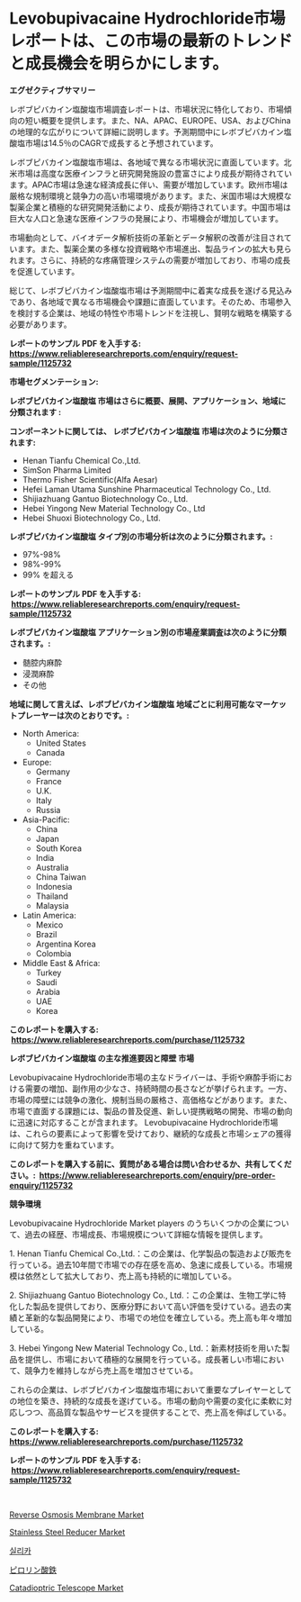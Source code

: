 <p><h1>Levobupivacaine Hydrochloride市場レポートは、この市場の最新のトレンドと成長機会を明らかにします。</h1></p><p><strong>エグゼクティブサマリー</strong></p>
<p><p>レボブピバカイン塩酸塩市場調査レポートは、市場状況に特化しており、市場傾向の短い概要を提供します。また、NA、APAC、EUROPE、USA、およびChinaの地理的な広がりについて詳細に説明します。予測期間中にレボブピバカイン塩酸塩市場は14.5％のCAGRで成長すると予想されています。</p><p>レボブピバカイン塩酸塩市場は、各地域で異なる市場状況に直面しています。北米市場は高度な医療インフラと研究開発施設の豊富さにより成長が期待されています。APAC市場は急速な経済成長に伴い、需要が増加しています。欧州市場は厳格な規制環境と競争力の高い市場環境があります。また、米国市場は大規模な製薬企業と積極的な研究開発活動により、成長が期待されています。中国市場は巨大な人口と急速な医療インフラの発展により、市場機会が増加しています。</p><p>市場動向として、バイオデータ解析技術の革新とデータ解釈の改善が注目されています。また、製薬企業の多様な投資戦略や市場進出、製品ラインの拡大も見られます。さらに、持続的な疼痛管理システムの需要が増加しており、市場の成長を促進しています。</p><p>総じて、レボブピバカイン塩酸塩市場は予測期間中に着実な成長を遂げる見込みであり、各地域で異なる市場機会や課題に直面しています。そのため、市場参入を検討する企業は、地域の特性や市場トレンドを注視し、賢明な戦略を構築する必要があります。</p></p>
<p><strong>レポートのサンプル PDF を入手する: <a href="https://www.reliableresearchreports.com/enquiry/request-sample/1125732">https://www.reliableresearchreports.com/enquiry/request-sample/1125732</a></strong></p>
<p><strong>市場セグメンテーション:</strong></p>
<p><strong> レボブピバカイン塩酸塩 市場はさらに概要、展開、アプリケーション、地域に分類されます :</strong></p>
<p><strong>コンポーネントに関しては、 レボブピバカイン塩酸塩 市場は次のように分類されます: &nbsp;</strong></p>
<p><ul><li>Henan Tianfu Chemical Co.,Ltd.</li><li>SimSon Pharma Limited</li><li>Thermo Fisher Scientific(Alfa Aesar)</li><li>Hefei Laman Utama Sunshine Pharmaceutical Technology Co., Ltd.</li><li>Shijiazhuang Gantuo Biotechnology Co., Ltd.</li><li>Hebei Yingong New Material Technology Co., Ltd</li><li>Hebei Shuoxi Biotechnology Co., Ltd.</li></ul></p>
<p><strong> レボブピバカイン塩酸塩 タイプ別の市場分析は次のように分類されます。:</strong></p>
<p><ul><li>97%-98%</li><li>98%-99%</li><li>99% を超える</li></ul></p>
<p><strong>レポートのサンプル PDF を入手する: &nbsp;<a href="https://www.reliableresearchreports.com/enquiry/request-sample/1125732">https://www.reliableresearchreports.com/enquiry/request-sample/1125732</a></strong></p>
<p><strong> レボブピバカイン塩酸塩 アプリケーション別の市場産業調査は次のように分類されます。:</strong></p>
<p><ul><li>髄腔内麻酔</li><li>浸潤麻酔</li><li>その他</li></ul></p>
<p><strong>地域に関して言えば、レボブピバカイン塩酸塩 地域ごとに利用可能なマーケットプレーヤーは次のとおりです。:</strong></p>
<p><ul>
    <li>
        North America:
        <ul>
            <li>United States</li>
            <li>Canada</li>
        </ul>
    </li>
    <li>
        Europe:
        <ul>
            <li>Germany</li>
            <li>France</li>
            <li>U.K.</li>
            <li>Italy</li>
            <li>Russia</li>
        </ul>
    </li>
    <li>
        Asia-Pacific:
        <ul>
            <li>China</li>
            <li>Japan</li>
            <li>South Korea</li>
            <li>India</li>
            <li>Australia</li>
            <li>China Taiwan</li>
            <li>Indonesia</li>
            <li>Thailand</li>
            <li>Malaysia</li>
        </ul>
    </li>
    <li>
        Latin America:
        <ul>
            <li>Mexico</li>
            <li>Brazil</li>
            <li>Argentina Korea</li>
            <li>Colombia</li>
        </ul>
    </li>
    <li>
        Middle East & Africa:
        <ul>
            <li>Turkey</li>
            <li>Saudi</li>
            <li>Arabia</li>
            <li>UAE</li>
            <li>Korea</li>
        </ul>
    </li>
    </ul></p>
<p><strong>このレポートを購入する: &nbsp;<a href="https://www.reliableresearchreports.com/purchase/1125732">https://www.reliableresearchreports.com/purchase/1125732</a></strong></p>
<p><strong>レボブピバカイン塩酸塩 の主な推進要因と障壁 市場</strong></p>
<p><p>Levobupivacaine Hydrochloride市場の主なドライバーは、手術や麻酔手術における需要の増加、副作用の少なさ、持続時間の長さなどが挙げられます。一方、市場の障壁には競争の激化、規制当局の厳格さ、高価格などがあります。また、市場で直面する課題には、製品の普及促進、新しい提携戦略の開発、市場の動向に迅速に対応することが含まれます。 Levobupivacaine Hydrochloride市場は、これらの要素によって影響を受けており、継続的な成長と市場シェアの獲得に向けて努力を重ねています。</p></p>
<p><strong>このレポートを購入する前に、質問がある場合は問い合わせるか、共有してください。:&nbsp; <a href="https://www.reliableresearchreports.com/enquiry/pre-order-enquiry/1125732">https://www.reliableresearchreports.com/enquiry/pre-order-enquiry/1125732</a></strong></p>
<p><strong>競争環境</strong></p>
<p><p>Levobupivacaine Hydrochloride Market players のうちいくつかの企業について、過去の経歴、市場成長、市場規模について詳細な情報を提供します。</p><p>1. Henan Tianfu Chemical Co.,Ltd.：この企業は、化学製品の製造および販売を行っている。過去10年間で市場での存在感を高め、急速に成長している。市場規模は依然として拡大しており、売上高も持続的に増加している。</p><p>2. Shijiazhuang Gantuo Biotechnology Co., Ltd.：この企業は、生物工学に特化した製品を提供しており、医療分野において高い評価を受けている。過去の実績と革新的な製品開発により、市場での地位を確立している。売上高も年々増加している。</p><p>3. Hebei Yingong New Material Technology Co., Ltd.：新素材技術を用いた製品を提供し、市場において積極的な展開を行っている。成長著しい市場において、競争力を維持しながら売上高を増加させている。</p><p>これらの企業は、レボブピバカイン塩酸塩市場において重要なプレイヤーとしての地位を築き、持続的な成長を遂げている。市場の動向や需要の変化に柔軟に対応しつつ、高品質な製品やサービスを提供することで、売上高を伸ばしている。</p></p>
<p><strong>このレポートを購入する: &nbsp; <a href="https://www.reliableresearchreports.com/purchase/1125732">https://www.reliableresearchreports.com/purchase/1125732</a></strong></p>
<p><strong>レポートのサンプル PDF を入手する: &nbsp;<a href="https://www.reliableresearchreports.com/enquiry/request-sample/1125732">https://www.reliableresearchreports.com/enquiry/request-sample/1125732</a></strong><strong></strong></p>
<p>&nbsp;</p>
<p><p><a href="https://github.com/lbird53714/Market-Research-Report-List-3/blob/main/reverse-osmosis-membrane-market.md">Reverse Osmosis Membrane Market</a></p><p><a href="https://bubble-tree-ea4.notion.site/Stainless-Steel-Reducer-Market-Offers-Provide-Insightful-Data-for-the-Time-Period-from-2024-to-2031--fe0afe7757774f2bab6f0f7950d0907c">Stainless Steel Reducer Market</a></p><p><a href="https://github.com/vdhdwjyp90142/Market-Research-Report-List-1/blob/main/1890295189380.md">실리카</a></p><p><a href="https://github.com/sghwr779811674/Market-Research-Report-List-1/blob/main/2702746189565.md">ピロリン酸鉄</a></p><p><a href="https://issuu.com/reportprime-2/docs/catadioptric-telescope-market-size-2030.pptx">Catadioptric Telescope Market</a></p></p>